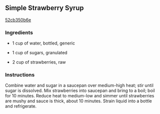 ## Simple Strawberry Syrup

[52cb350b6e](http://allrecipes.com/recipe/simple-strawberry-syrup/)

### Ingredients

 - 1 cup of water, bottled, generic

 - 1 cup of sugars, granulated

 - 2 cup of strawberries, raw

### Instructions

Combine water and sugar in a saucepan over medium-high heat; stir until sugar is dissolved. Mix strawberries into saucepan and bring to a boil; boil for 10 minutes. Reduce heat to medium-low and simmer until strawberries are mushy and sauce is thick, about 10 minutes. Strain liquid into a bottle and refrigerate.